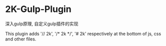 # 2K-Gulp-Plugin
深入gulp原理, 自定义gulp插件的实现


This plugin adds '// 2k', '/* 2k */', '# 2k' respectively at the bottom of js, css and other files.
